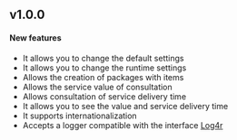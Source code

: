 ## v1.0.0

#### New features

* It allows you to change the default settings
* It allows you to change the runtime settings
* Allows the creation of packages with items
* Allows the service value of consultation
* Allows consultation of service delivery time
* It allows you to see the value and service delivery time
* It supports internationalization
* Accepts a logger compatible with the interface [Log4r](http://log4r.rubyforge.org/index.html)
